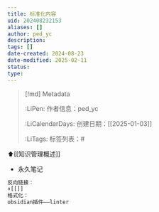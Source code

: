 ```yaml
---
title: 标准化内容
uid: 202408232153
aliases: []
author: ped_yc
description: 
tags: []
date-created: 2024-08-23
date-modified: 2025-02-11
status: 
type: 
---
```


> [!md] Metadata
>
> :LiPen: 作者信息：ped_yc
>
>
> :LiCalendarDays: 创建日期：[[2025-01-03]]
>
>
> :LiTags: 标签列表：#

⬆[[知识管理概述]]

- 永久笔记

```Javascript
反向链接：
⬆[[]]
格式化：
obsidian插件——linter
```
